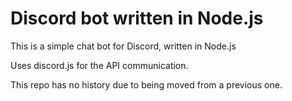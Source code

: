 # Discord bot written in Node.js

This is a simple chat bot for Discord, written in Node.js

Uses discord.js for the API communication.

This repo has no history due to being moved from a previous one.
